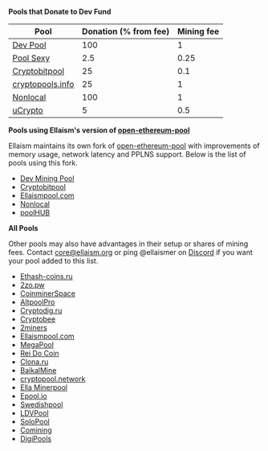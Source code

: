 <!-- TITLE: Pools -->
<!-- SUBTITLE: Ellaism - A stable network with no premine and no dev fees -->


**Pools that Donate to Dev Fund**


| Pool | Donation (% from fee) | Mining fee |
|---------------|---------------------------------|----------------|
| [Dev Pool](https://pool.ellaism.org)  | 100 | 1 |
| [Pool Sexy](http://ella.pool.sexy) | 2.5 | 0.25 |
| [Cryptobitpool](http://ella.cryptobitpool.eu) | 25 | 0.1 |
| [cryptopools.info](http://ella.cryptopools.info) | 25 | 1|
| [Nonlocal](https://pool.nonlocal.ca) | 100 | 1 |
| [uCrypto](https://ucrypto.net/currency/?curr=ELLA) | 5 | 0.5 |

**Pools using Ellaism's version of [open-ethereum-pool](https://github.com/ellaism/open-ethereum-pool)**

Ellaism maintains its own fork of [open-ethereum-pool](https://github.com/ellaism/open-ethereum-pool) with improvements of memory usage, network latency and PPLNS support. Below is the list of pools using this fork.

<div id="oe-pools" markdown="1">

* [Dev Mining Pool](https://pool.ellaism.org/)
* [Cryptobitpool](http://ella.cryptobitpool.eu/)
* [Ellaismpool.com](http://ellaismpool.com)
* [Nonlocal](https://pool.nonlocal.ca)
* [poolHUB](http://ella.poolhub.org/)

</div>

**All Pools**

Other pools may also have advantages in their setup or shares of mining fees.
Contact core@ellaism.org or ping @ellaismer on [Discord](https://discord.ellaism.org/) if you want your pool added to this list.

<div id="all-pools">
<ul>
  <li><a href="http://ella.ethash-coins.ru">Ethash-coins.ru</a></li>
  <li><a href="http://ellaism.2zo.pw">2zo.pw</a></li>
  <li><a href="http://ella.coinminer.space">CoinminerSpace</a></li>
  <li><a href="http://ella.altpool.pro">AltpoolPro</a></li>
  <li><a href="http://ella-solo.cryptodig.ru">Cryptodig.ru</a></li>
  <li><a href="http://cryptobee.de">Cryptobee</a></li>
  <li><a href="https://2miners.com">2miners</a></li>
  <li><a href="http://ellaismpool.com">Ellaismpool.com</a></li>
  <li><a href="http://megapool.io/ella">MegaPool</a></li>
  <li><a href="https://ella.reidocoin.com.br/">Rei Do Coin</a></li>
  <li><a href="http://clona.ru">Clona.ru</a></li>
  <li><a href="http://ell.baikalmine.com">BaikalMine</a></li>
  <li><a href="http://ella.cryptopool.network">cryptopool.network</a></li>
  <li><a href="http://ella.minerpool.net">Ella Minerpool</a></li>
  <li><a href="http://ella.epool.io">Epool.io</a></li>
  <li><a href="http://swedishpool.se/">Swedishpool</a></li>
  <li><a href="http://ella.ldvpool.com">LDVPool</a></li>
  <li><a href="https://ella.solopool.org/">SoloPool</a></li>
  <li><a href="http://comining.io/">Comining</a></li>
  <li><a href="http://ella.digipools.org/">DigiPools</a></li>
</ul>
</div>